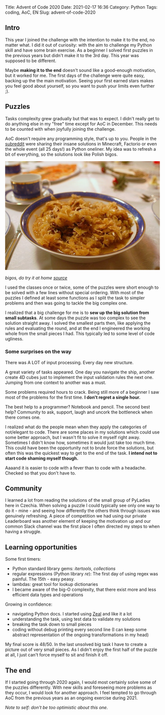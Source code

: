 Title: Advent of Code 2020
Date: 2021-02-17 16:36
Category: Python
Tags: coding, AoC, EN
Slug: advent-of-code-2020


## Intro
This year I joined the challenge with the intention to make it to the end, no matter what.
I did it out of curiosity: with the aim to challenge my Python skill and have some brain exercise.
As a beginner I solved first puzzles in the previous years but didn't make it to the 3rd day. This year was supposed to be different. 

Maybe **making it to the end** doesn't sound like a good-enough motivation, but it worked for me.
The first days of the challenge were quite easy, backing up the the main motivation. 
Seeing your first earned stars makes you feel good about yourself, so you want to push your limits even further ;).

## Puzzles
Tasks complexity grew gradually but that was to expect. 
I didn't really get to do anything else in my "free" time except for AoC in December.
This needs to be counted with when joyfully joining the challenge.

AoC doesn't require any programming style, that's up to you. 
People in the [subreddit](https://www.reddit.com/r/adventofcode/) were sharing their insane solutions in Minecraft, Factorio or even the whole event (all 25 days!) as Python oneliner.
My idea was to refresh a bit of everything, so the solutions look like Polish bigos. 

![Bigos](images/bigos.jpg)

_bigos, do try it at home [source](https://commons.wikimedia.org/wiki/File:Bigos_polonia.jpg)_ 


I used the classes once or twice, some of the puzzles were short enough to be solved with a few lines without special ordering.
With most of the puzzles I defined at least some functions as I split the task to simpler problems and then was going to tackle the big complex one.

I realized that a big challenge for me is to **sew up the big solution from small subtasks**. 
At some days the puzzle was too complex to see the solution straight away. 
I solved the smallest parts then, like applying the rules and evaluating the round, and at the end I engineered the working whole from the small pieces I had. 
This typically led to some level of code ugliness.

### Some surprises on the way
There was A LOT of input processing. Every day new structure.

A great variety of tasks appeared. 
One day you navigate the ship, another create 4D cubes just to implement the input validation rules the next one. 
Jumping from one context to another was a must.

Some problems required hours to crack. 
Being still more of a beginner I saw most of the problems for the first time. 
**I don't regret a single hour.**

The best help to a programmer? Notebook and pencil. 
The second best help? Community to ask, support, laugh and uncork the bottleneck when there comes one.

I realized what do the people mean when they apply the categories of not/elegant to code.
There are some places in my solutions which could use some better approach, but I wasn't fit to solve it myself right away. 
Sometimes I didn't know how, sometimes it would just take too much time.
This could have been the opportunity not to brute force the solutions, but often this was the quickest way to get to the end of the task. 
**I intend not to start code shaming myself though.**

Aaaand it is easier to code with a fever than to code with a headache. Checked so that you don't have to.

## Community
I learned a lot from reading the solutions of the small group of PyLadies here in Czechia. 
When solving a puzzle I could typically see only one way to do it - mine - and seeing how differently the others think through issues was genuinely refreshing. 
A piece of competition we had using our private Leaderboard was another element of keeping the motivation up and our common Slack channel was the first place I often directed my steps to when having a struggle. 

## Learning opportunities
Some first timers:

- Python standard library gems: _itertools_, _collections_
- regular expressions (Python library _re_): The first day of using regex was painful. The 15th - easy peasy.
- lambdas: great tool for lookup dictionaries
- I became aware of the big-O complexity, that there exist more and less efficient data types and operations

Growing in confidence:

- navigating Python docs. I started using [Zeal](https://zealdocs.org/) and like it a lot
- understanding the task, using test data to validate my solutions
- breaking the task down to small pieces
- coding without debug printing every second line (I can keep some abstract representation of the ongoing transformations in my head)

My final score is 48/50. In the last unsolved big task I have to create a picture out of very small pieces. 
As I didn't enjoy the first half of the puzzle at all, I just can't force myself to sit and finish it off. 


## The end
If I started going through 2020 again, I would most certainly solve some of the puzzles differently. 
With new skills and foreseeing more problems as they occur, I would look for another approach.
I feel tempted to go through AoC from the previous years as an ongoing exercise during 2021.

_Note to self: don't be too optimistic about this one._